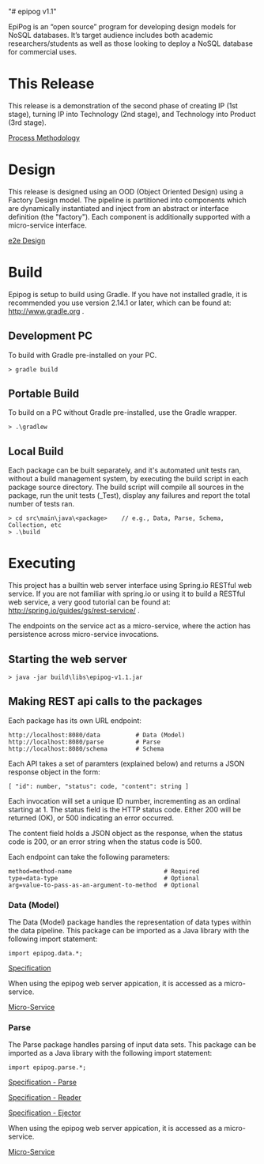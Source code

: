 "# epipog v1.1" 

EpiPog is an “open source” program for developing design models for NoSQL databases. It’s target audience includes both academic 
researchers/students as well as those looking to deploy a NoSQL database for commercial uses.

# This Release

This release is a demonstration of the second phase of creating IP (1st stage), turning IP into Technology (2nd stage), and
Technology into Product (3rd stage).

[Process Methodology](https://github.com/andrewferlitsch/epipog/blob/master/sprints/Methodology.pptx)

# Design

This release is designed using an OOD (Object Oriented Design) using a Factory Design model. The pipeline is partitioned into
components which are dynamically instantiated and inject from an abstract or interface definition (the "factory"). Each
component is additionally supported with a micro-service interface.

[ e2e Design](https://github.com/andrewferlitsch/epipog/blob/master/specs/stages/Data%20Pipeline.pptx)

# Build

Epipog is setup to build using Gradle. If you have not installed gradle, it is recommended
you use version 2.14.1 or later, which can be found at: http://www.gradle.org .

## Development PC

To build with Gradle pre-installed on your PC.

	> gradle build 
	
## Portable Build

To build on a PC without Gradle pre-installed, use the Gradle wrapper.

	> .\gradlew
	
## Local Build

Each package can be built separately, and it's automated unit tests ran, without a build management system, by
executing the build script in each package source directory. The build script will compile all sources in
the package, run the unit tests (_Test<N>), display any failures and report the total number of tests ran.

	> cd src\main\java\<package>	// e.g., Data, Parse, Schema, Collection, etc
	> .\build
	
# Executing

This project has a builtin web server interface using Spring.io RESTful web service. If you are not
familiar with spring.io or using it to build a RESTful web service, a very good tutorial can be found
at: http://spring.io/guides/gs/rest-service/ .

The endpoints on the service act as a micro-service, where the action has persistence across micro-service invocations.

## Starting the web server

	> java -jar build\libs\epipog-v1.1.jar
	
## Making REST api calls to the packages

Each package has its own URL endpoint:

	http://localhost:8080/data			# Data (Model)
	http://localhost:8080/parse			# Parse
	http://localhost:8080/schema		# Schema
	
Each API takes a set of paramters (explained below) and returns a JSON response object in
the form:

	[ "id": number, "status": code, "content": string ]
	
Each invocation will set a unique ID number, incrementing as an ordinal starting at 1. The
status field is the HTTP status code. Either 200 will be returned (OK), or 500 indicating an
error occurred.

The content field holds a JSON object as the response, when the status code is 200, or an
error string when the status code is 500.

Each endpoint can take the following parameters:
	
	method=method-name							# Required
	type=data-type								# Optional
	arg=value-to-pass-as-an-argument-to-method	# Optional

### Data (Model)

The Data (Model) package handles the representation of data types within the data pipeline. This package can be imported
as a Java library with the following import statement:

	import epipog.data.*;
	
[Specification](https://github.com/andrewferlitsch/epipog/blob/master/specs/modules/Data.docx)
	
When using the epipog web server appication, it is accessed as a micro-service.

[Micro-Service](https://github.com/andrewferlitsch/epipog/blob/master/src/main/java/webserver/README.data.md)


### Parse

The Parse package handles parsing of input data sets. This package can be imported as a Java library with the following
import statement:

	import epipog.parse.*;
	
[Specification - Parse](https://github.com/andrewferlitsch/epipog/blob/master/specs/modules/Parse.docx)
	
[Specification - Reader](https://github.com/andrewferlitsch/epipog/blob/master/specs/modules/Reader.docx)
	
[Specification - Ejector](https://github.com/andrewferlitsch/epipog/blob/master/specs/modules/Ejector.docx)
	
When using the epipog web server appication, it is accessed as a micro-service.

[Micro-Service](https://github.com/andrewferlitsch/epipog/blob/master/src/main/java/webserver/README.parse.md)